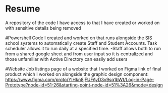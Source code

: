 # Resume
A repository of the code I have access to that I have created or worked on with sensitive details being removed

#Powershell
Code I created and worked on that runs alongside the SIS school systems to automatically create Staff and Student Accounts. Task scheduler allows it to run daily at a specified time.
-Staff allows both to run from a shared google sheet and from user input so it is centralized and those unfamiliar with Active Directory can easily add users

#Website
Job listings page of a website that I worked on
Figma link of final product which I worked on alongside the graphic design component: https://www.figma.com/proto/YIHkn8jFUFAyD3v9sq1bWt/Log-in-Page-Prototype?node-id=51-26&starting-point-node-id=51%3A26&mode=design
